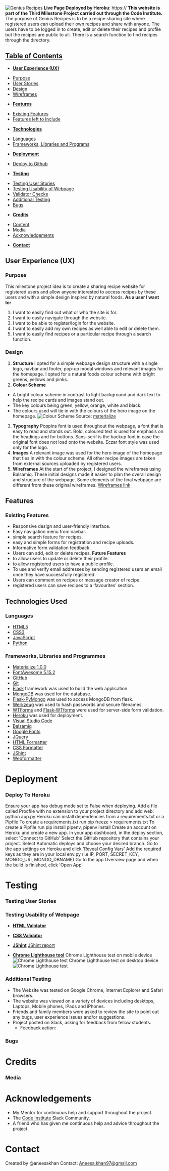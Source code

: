 ![Genius Recipes](/static/images/)
**Live Page Deployed by Heroku**: https://
**This website is part of the Third Milestone Project carried out through the Code Institute.**
The purpose of Genius Recipes is to be a recipe sharing site where registered users can upload their own recipes and share with anyone. The users have to be logged in to create, edit or delete their recipes and profile but the recipes are public to all. There is a search function to find recipes through the directory. 
## <u>Table of Contents</u>
- [**User Experience (UX)**](#user-experience-ux)
+ [Purpose](#purpose)
+ [User Stories](#user-stories)
+ [Design](#design)
+ [Wireframes](#wireframes)

- [**Features**](#features)
+ [Existing Features](#exsiting-features)
+ [Features left to Include](#features-left-to-include)

- [**Technologies**](#technologies)
+ [Languages](#languages)
+ [Frameworks, Libraries and Programs](#frameworks-libraries-and-programs)

- [**Deployment**](#deployment)
+ [Deploy to Github](#deploy-to-github)

- [**Testing**](#testing)
+ [Testing User Stories](#testing-user-stories)
+ [Testing Usability of Webpage](#testing-usability-of-webpage)
+ [Validator Checks](#validator-checks)
+ [Additional Testing](#additional-testing)
+ [Bugs](#bugs) 

- [**Credits**](#credits)
+ [Content](#content)
+ [Media](#media)
+ [Acknowledgements](#acknowledgements) 
- [**Contact**](#contact)

## **User Experience (UX)**
### Purpose
This milestone project idea is to create a sharing recipe website for registered users and allow anyone interested to access recipes by these users and with a simple design inspired by natural foods. 
**As a user I want to:**
1.	I want to easily find out what or who the site is for.
2.	I want to easily navigate through the website.
3.	I want to be able to register/login for the website.
4.	I want to easily add my own recipes as well able to edit or delete them. 
5.	I want to easily find recipes or a particular recipe through a search function. 

### Design
1. **Structure**
I opted for a simple webpage design structure with a single logo, navbar and footer, pop-up modal windows and relevant images for the homepage. I opted for a natural foods colour scheme with bright greens, yellows and pinks. 
2. **Colour Scheme**
-	A bright colour scheme in contrast to light background and dark text to help the recipe cards and images stand out. 
-	The key colours being green, yellow, orange, white and black. 
-	The colours used will tie in with the colours of the hero image on the homepage. 
![Colour Scheme]()
Source: [materialize]()
3. **Typography**
Poppins font is used throughout the webpage, a font that is easy to read and stands out. Bold, coloured text is used for emphasis on the headings and for buttons. Sans-serif is the backup font in case the original font does not load onto the website. Eczar font style was used only for the logo. 
4. **Images**
A relevant image was used for the hero image of the homepage that ties in with the colour scheme. All other recipe images are taken from external sources uploaded by registered users.
5. **Wireframes**
At the start of the project, I designed the wireframes using Balsamiq. These initial designs made it easier to plan the overall design and structure of the webpage. Some elements of the final webpage are different from these original wireframes.
[Wireframes link](static/pdf/MS3-wireframes.pdf)
## **Features**
### Existing Features
-	Responsive design and user-friendly interface.
-	Easy navigation menu from navbar.
- simple search feature for recipes.
- easy and simple forms for registration and recipe uploads. 
- Informative form validation feedback.
- Users can add, edit or delete recipes. 
**Future Features**
- to allow users to update or delete their profile.
- to allow registered users to have a public profile.
-	To use and verify email addresses by sending registered users an email once they have successfully registered.  
-	Users can comment on recipes or message creator of recipe.   
-	registered users can save recipes to a ‘favourites’ section.  
## Technologies Used
### Languages
-	[HTML5](https://en.wikipedia.org/wiki/HTML5)
-	[CSS3](https://en.wikipedia.org/wiki/CSS)
-	[JavaScript](https://en.wikipedia.org/wiki/JavaScript)
- 	[Python]( https://www.python.org/)
### Frameworks, Libraries and Programmes
-	[Materialize 1.0.0]( https://materializecss.com/)
-	[FontAwesome 5.15.2](https://fontawesome.com/v5.15/)
-	[GitHub](https://github.com/)
-	[Git](https://git-scm.com/)
- [Flask](https://flask.palletsprojects.com/en/1.1.x/) framework was used to build the web application.
- [MongoDB](https://www.mongodb.com/) was used for the database.
- [Flask-PyMongo](https://flask-pymongo.readthedocs.io/en/latest/) was used to access MongoDB from flask.
- [Werkzeug](https://werkzeug.palletsprojects.com/en/1.0.x/) was used to hash passwords and secure filenames.
- [WTForms](https://wtforms.readthedocs.io/en/2.3.x/) and [Flask-WTforms](https://flask-wtf.readthedocs.io/en/stable/) were used for server-side form validation.
- [Heroku](https://www.heroku.com/) was used for deployment.
-	[Visual Studio Code](https://code.visualstudio.com/)
-	[Balsamiq](https://balsamiq.com/)
-	[Google Fonts](https://fonts.google.com/)
- 	[JQuery](https://jquery.com/)
- 	[HTML Formatter](https://validator.w3.org/)
-	 [CSS Formatter](https://jigsaw.w3.org/css-validator/)
-	 [JShint](https://jshint.com/)
-	 [Webformatter](https://webformatter.com/)
# Deployment
### Deploy To Heroku
Ensure your app has debug mode set to False when deploying.
Add a file called Procfile with no extension to your project directory and add web: python app.py
Heroku can install dependencies from a requirements.txt or a Pipfile
To create a requirements.txt run pip freeze > requirements.txt
To create a Pipfile run pip install pipenv, pipenv install
Create an account on Heroku and create a new app.
In your app dashboard, in the deploy section, select 'Connect to GitHub'
Select the GitHub repository that contains your project.
Select Automatic deploys and choose your desired branch.
Go to the app settings on Heroku and click 'Reveal Config Vars'
Add the required keys as they are in your local env.py (i.e IP, PORT, SECRET_KEY, MONGO_URI, MONGO_DBNAME)
Go to the app Overview page and when the build is finished, click 'Open App'
# Testing
### Testing User Stories
### Testing Usability of Webpage
- [**HTML Validator**](https://validator.w3.org/nu/#textarea)

- [**CSS Validator**](https://jigsaw.w3.org/css-validator/#validate_by_input)

- [**JShint**](https://jshint.com/) 
[JShint report](assets/images/jshint-report.png) 

- [**Chrome Lighthouse tool**](https://developers.google.com/web/tools/lighthouse)
Chrome Lighthouse test on mobile device
![Chrome Lighthouse test](assets/images/lighthouse-test-1.png)
Chrome Lighthouse test on desktop device
![Chrome Lighthouse test](assets/images/lighthouse-test-2.png)
### Additional Testing
- The Website was tested on Google Chrome, Internet Explorer and Safari browsers.
- The website was viewed on a variety of devices including desktops, Laptops, Mobile phones, iPads and iPhones.
- Friends and family members were asked to review the site to point out any bugs, user experience issues and/or suggestions.
- Project posted on Slack, asking for feedback from fellow students.
  - Feedback action:
### Bugs
# Credits
### Media
# Acknowledgements
- My Mentor for continuous help and support throughout the project.
 - The [Code Institute](https://codeinstitute.net/) Slack Community.
- A friend who has given me continuous help and advice throughout the project.
# Contact
Created by @aneesakhan
Contact: Aneesa.khan97@gmail.com
